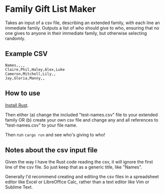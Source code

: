 # Family Gift List Maker

Takes an input of a csv file, describing an extended family, with each line an immediate family. Outputs a list of who should give to who, ensuring that no one gives to anyone in their immediate family, but otherwise selecting randomly.

## Example CSV

```csv
Names,,,,
Claire,Phil,Haley,Alex,Luke
Cameron,Mitchell,Lily,,
Jay,Gloria,Manny,,
```

## How to use

[Install Rust](https://www.rust-lang.org/en-US/install.html). 

Then either (a) change the included "test-names.csv" file to your extended family OR (b) create your own csv file and change any and all references to "test-names.csv" to your file name.

Then run `cargo run` and see who's giving to who!

## Notes about the csv input file

Given the way I have the Rust code reading the csv, it will ignore the first line of the csv file. So just keep that as a generic title, like "Names".

Generally I'd recommend creating and editing the csv files in a spreadsheet editor like Excel or LibreOffice Calc, rather than a text editor like Vim or Sublime Text.
